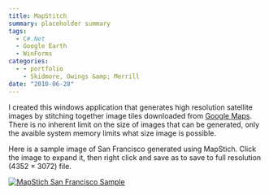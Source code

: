 ```yaml
---
title: MapStitch
summary: placeholder summary
tags:
  - C#.Net
  - Google Earth
  - WinForms
categories:
  - - portfolio
    - Skidmore, Owings &amp; Merrill
date: "2010-06-28"
---
```


I created this windows application that generates high resolution satellite images by stitching together image tiles downloaded from [Google Maps](http://maps.google.com). There is no inherent limit on the size of images that can be generated, only the avaible system memory limits what size image is possible.

<!-- more -->

Here is a sample image of San Francisco generated using MapStich. Click the image to expand it, then right click and save as to save to full resolution (4352 × 3072) file.

[![](http://www.ericanastas.com/wp-content/uploads/2010/06/sf-17z-636x448.jpg "MapStich San Francisco Sample")](sf-17z.jpg)
